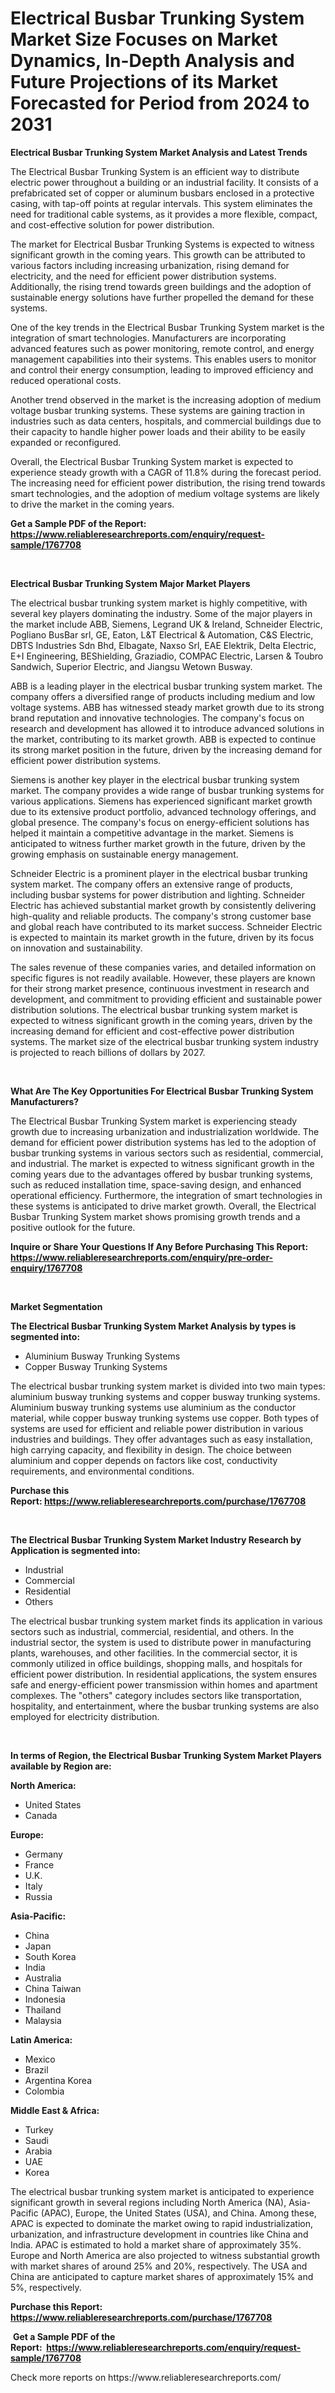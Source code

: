 <p><h1>Electrical Busbar Trunking System Market Size Focuses on Market Dynamics, In-Depth Analysis and Future Projections of its Market Forecasted for Period from 2024 to 2031</h1></p><p><strong>Electrical Busbar Trunking System Market Analysis and Latest Trends</strong></p>
<p><p>The Electrical Busbar Trunking System is an efficient way to distribute electric power throughout a building or an industrial facility. It consists of a prefabricated set of copper or aluminum busbars enclosed in a protective casing, with tap-off points at regular intervals. This system eliminates the need for traditional cable systems, as it provides a more flexible, compact, and cost-effective solution for power distribution.</p><p>The market for Electrical Busbar Trunking Systems is expected to witness significant growth in the coming years. This growth can be attributed to various factors including increasing urbanization, rising demand for electricity, and the need for efficient power distribution systems. Additionally, the rising trend towards green buildings and the adoption of sustainable energy solutions have further propelled the demand for these systems.</p><p>One of the key trends in the Electrical Busbar Trunking System market is the integration of smart technologies. Manufacturers are incorporating advanced features such as power monitoring, remote control, and energy management capabilities into their systems. This enables users to monitor and control their energy consumption, leading to improved efficiency and reduced operational costs.</p><p>Another trend observed in the market is the increasing adoption of medium voltage busbar trunking systems. These systems are gaining traction in industries such as data centers, hospitals, and commercial buildings due to their capacity to handle higher power loads and their ability to be easily expanded or reconfigured.</p><p>Overall, the Electrical Busbar Trunking System market is expected to experience steady growth with a CAGR of 11.8% during the forecast period. The increasing need for efficient power distribution, the rising trend towards smart technologies, and the adoption of medium voltage systems are likely to drive the market in the coming years.</p></p>
<p><strong>Get a Sample PDF of the Report:&nbsp; <a href="https://www.reliableresearchreports.com/enquiry/request-sample/1767708">https://www.reliableresearchreports.com/enquiry/request-sample/1767708</a></strong></p>
<p>&nbsp;</p>
<p><strong>Electrical Busbar Trunking System Major Market Players</strong></p>
<p><p>The electrical busbar trunking system market is highly competitive, with several key players dominating the industry. Some of the major players in the market include ABB, Siemens, Legrand UK & Ireland, Schneider Electric, Pogliano BusBar srl, GE, Eaton, L&T Electrical & Automation, C&S Electric, DBTS Industries Sdn Bhd, Elbagate, Naxso Srl, EAE Elektrik, Delta Electric, E+I Engineering, BEShielding, Graziadio, COMPAC Electric, Larsen & Toubro Sandwich, Superior Electric, and Jiangsu Wetown Busway.</p><p>ABB is a leading player in the electrical busbar trunking system market. The company offers a diversified range of products including medium and low voltage systems. ABB has witnessed steady market growth due to its strong brand reputation and innovative technologies. The company's focus on research and development has allowed it to introduce advanced solutions in the market, contributing to its market growth. ABB is expected to continue its strong market position in the future, driven by the increasing demand for efficient power distribution systems.</p><p>Siemens is another key player in the electrical busbar trunking system market. The company provides a wide range of busbar trunking systems for various applications. Siemens has experienced significant market growth due to its extensive product portfolio, advanced technology offerings, and global presence. The company's focus on energy-efficient solutions has helped it maintain a competitive advantage in the market. Siemens is anticipated to witness further market growth in the future, driven by the growing emphasis on sustainable energy management.</p><p>Schneider Electric is a prominent player in the electrical busbar trunking system market. The company offers an extensive range of products, including busbar systems for power distribution and lighting. Schneider Electric has achieved substantial market growth by consistently delivering high-quality and reliable products. The company's strong customer base and global reach have contributed to its market success. Schneider Electric is expected to maintain its market growth in the future, driven by its focus on innovation and sustainability.</p><p>The sales revenue of these companies varies, and detailed information on specific figures is not readily available. However, these players are known for their strong market presence, continuous investment in research and development, and commitment to providing efficient and sustainable power distribution solutions. The electrical busbar trunking system market is expected to witness significant growth in the coming years, driven by the increasing demand for efficient and cost-effective power distribution systems. The market size of the electrical busbar trunking system industry is projected to reach billions of dollars by 2027.</p></p>
<p>&nbsp;</p>
<p><strong>What Are The Key Opportunities For Electrical Busbar Trunking System Manufacturers?</strong></p>
<p><p>The Electrical Busbar Trunking System market is experiencing steady growth due to increasing urbanization and industrialization worldwide. The demand for efficient power distribution systems has led to the adoption of busbar trunking systems in various sectors such as residential, commercial, and industrial. The market is expected to witness significant growth in the coming years due to the advantages offered by busbar trunking systems, such as reduced installation time, space-saving design, and enhanced operational efficiency. Furthermore, the integration of smart technologies in these systems is anticipated to drive market growth. Overall, the Electrical Busbar Trunking System market shows promising growth trends and a positive outlook for the future.</p></p>
<p><strong>Inquire or Share Your Questions If Any Before Purchasing This Report: <a href="https://www.reliableresearchreports.com/enquiry/pre-order-enquiry/1767708">https://www.reliableresearchreports.com/enquiry/pre-order-enquiry/1767708</a></strong></p>
<p>&nbsp;</p>
<p><strong>Market Segmentation</strong></p>
<p><strong>The Electrical Busbar Trunking System Market Analysis by types is segmented into:</strong></p>
<p><ul><li>Aluminium Busway Trunking Systems</li><li>Copper Busway Trunking Systems</li></ul></p>
<p><p>The electrical busbar trunking system market is divided into two main types: aluminium busway trunking systems and copper busway trunking systems. Aluminium busway trunking systems use aluminium as the conductor material, while copper busway trunking systems use copper. Both types of systems are used for efficient and reliable power distribution in various industries and buildings. They offer advantages such as easy installation, high carrying capacity, and flexibility in design. The choice between aluminium and copper depends on factors like cost, conductivity requirements, and environmental conditions.</p></p>
<p><strong>Purchase this Report:&nbsp;<a href="https://www.reliableresearchreports.com/purchase/1767708">https://www.reliableresearchreports.com/purchase/1767708</a></strong></p>
<p>&nbsp;</p>
<p><strong>The Electrical Busbar Trunking System Market Industry Research by Application is segmented into:</strong></p>
<p><ul><li>Industrial</li><li>Commercial</li><li>Residential</li><li>Others</li></ul></p>
<p><p>The electrical busbar trunking system market finds its application in various sectors such as industrial, commercial, residential, and others. In the industrial sector, the system is used to distribute power in manufacturing plants, warehouses, and other facilities. In the commercial sector, it is commonly utilized in office buildings, shopping malls, and hospitals for efficient power distribution. In residential applications, the system ensures safe and energy-efficient power transmission within homes and apartment complexes. The "others" category includes sectors like transportation, hospitality, and entertainment, where the busbar trunking systems are also employed for electricity distribution.</p></p>
<p>&nbsp;</p>
<p><strong>In terms of Region, the Electrical Busbar Trunking System Market Players available by Region are:</strong></p>
<p>
    <p> <strong> North America: </strong>
        <ul>
            <li>United States</li>
            <li>Canada</li>
        </ul>
        </p> 
    <p> <strong> Europe: </strong>
        <ul>
            <li>Germany</li>
            <li>France</li>
            <li>U.K.</li>
            <li>Italy</li>
            <li>Russia</li>
        </ul>
        </p> 
    <p> <strong> Asia-Pacific: </strong>
        <ul>
            <li>China</li>
            <li>Japan</li>
            <li>South Korea</li>
            <li>India</li>
            <li>Australia</li>
            <li>China Taiwan</li>
            <li>Indonesia</li>
            <li>Thailand</li>
            <li>Malaysia</li>
        </ul>
        </p> 
    <p> <strong> Latin America: </strong>
        <ul>
            <li>Mexico</li>
            <li>Brazil</li>
            <li>Argentina Korea</li>
            <li>Colombia</li>
        </ul>
        </p> 
    <p> <strong> Middle East & Africa: </strong>
        <ul>
            <li>Turkey</li>
            <li>Saudi</li>
            <li>Arabia</li>
            <li>UAE</li>
            <li>Korea</li>
        </ul>
    </p>
    </p>
<p><p>The electrical busbar trunking system market is anticipated to experience significant growth in several regions including North America (NA), Asia-Pacific (APAC), Europe, the United States (USA), and China. Among these, APAC is expected to dominate the market owing to rapid industrialization, urbanization, and infrastructure development in countries like China and India. APAC is estimated to hold a market share of approximately 35%. Europe and North America are also projected to witness substantial growth with market shares of around 25% and 20%, respectively. The USA and China are anticipated to capture market shares of approximately 15% and 5%, respectively.</p></p>
<p><strong>Purchase this Report: <a href="https://www.reliableresearchreports.com/purchase/1767708">https://www.reliableresearchreports.com/purchase/1767708</a></strong></p>
<p>&nbsp;<strong>Get a Sample PDF of the Report:&nbsp;&nbsp;<a href="https://www.reliableresearchreports.com/enquiry/request-sample/1767708">https://www.reliableresearchreports.com/enquiry/request-sample/1767708</a></strong></p>
<p><strong></strong></p>
<p>Check more reports on https://www.reliableresearchreports.com/</p>